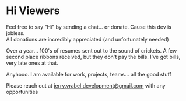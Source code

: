 # Hi Viewers
<!-- This app is "actively" being built. 
  Repo @ ==> https://github.com/jerry-vrabel-development/geta-job-athon
  Twitch@==> https://www.twitch.tv/10jv01
  Link @ ==> https://geta-job-athon.vercel.app/
  Donate@==> https://ko-fi.com/getajobathon
 -->

Feel free to say "Hi" by sending a chat... or donate. Cause this dev is jobless.  
All donations are incredibly appreciated (and unfortunately needed)

Over a year... 100's of resumes sent out to the sound of crickets. A few second place ribbons received, but they don't pay the bills. I've got bills, very late ones at that.

Anyhooo. I am available for work, projects, teams... all the good stuff

Please reach out at <jerry.vrabel.development@gmail.com> with any opportunities
